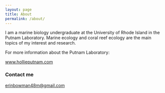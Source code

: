 ```yaml
---
layout: page
title: About
permalink: /about/
---
```


I am a marine biology undergraduate at the University of Rhode Island in the Putnam Laboratory. Marine ecology and coral reef ecology are the main topics of my interest and research.

For more information about the Putnam Laboratory:

www.hollieputnam.com

### Contact me

[erinbowman48m@gmail.com](mailto:erinbowman48@gmail.com)
